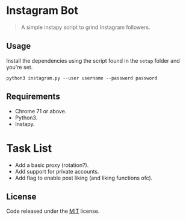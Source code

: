 # Instagram Bot

> A simple instapy script to grind Instagram followers.

## Usage

Install the dependencies using the script found in the `setup` folder and you're set.

`python3 instagram.py --user username --password password`

## Requirements

* Chrome 71 or above.
* Python3.
* Instapy.

# Task List

* Add a basic proxy (rotation?).
* Add support for private accounts.
* Add flag to enable post liking (and liking functions ofc).

## License

Code released under the [MIT](LICENSE) license.
